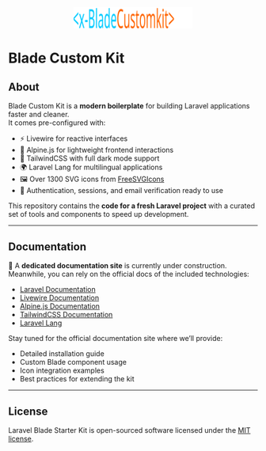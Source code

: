 <p align="center">
  <img src="public/img/blade.svg" alt="Blade Custom Kit Logo" width="240">
</p>

# Blade Custom Kit

## About

Blade Custom Kit is a **modern boilerplate** for building Laravel applications faster and cleaner.  
It comes pre-configured with:

- ⚡ Livewire for reactive interfaces  
- 🎋 Alpine.js for lightweight frontend interactions  
- 🎨 TailwindCSS with full dark mode support  
- 🌍 Laravel Lang for multilingual applications  
- 🖼 Over 1300 SVG icons from [FreeSVGIcons](https://freesvgicons.com)  
- 🔐 Authentication, sessions, and email verification ready to use  

This repository contains the **code for a fresh Laravel project** with a curated set of tools and components to speed up development.

---

## Documentation

📖 A **dedicated documentation site** is currently under construction.  
Meanwhile, you can rely on the official docs of the included technologies:

- [Laravel Documentation](https://laravel.com/docs)  
- [Livewire Documentation](https://livewire.laravel.com)  
- [Alpine.js Documentation](https://alpinejs.dev)  
- [TailwindCSS Documentation](https://tailwindcss.com/docs)  
- [Laravel Lang](https://laravel-lang.com/)  

Stay tuned for the official documentation site where we’ll provide:  
- Detailed installation guide  
- Custom Blade component usage  
- Icon integration examples  
- Best practices for extending the kit  

---

## License

Laravel Blade Starter Kit is open-sourced software licensed under the [MIT license](LICENSE).
